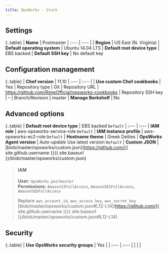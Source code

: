 ```yaml
---
title: OpsWorks - Stack
---
```


## Settings

{:.table}
| **Name** | Postmaster
| :--- | :--- |
| **Region** | US East (N. Virginia)
| **Default operating system** | Ubuntu 14.04 LTS
| **Default root device type** | EBS backed
| **Default SSH key** | No default key

## Configuration management

{:.table}
| **Chef version** | 11.10
| :--- | :--- |
| **Use custom Chef cookbooks** | Yes
| Repository type | Git
| Repository URL | https://github.com/RimeOfficial/opsworks-cookbooks
| Repository SSH key | –
| Branch/Revision | master
| **Manage Berkshelf** | No


## Advanced options

{:.table}
| **Default root device type** | EBS backed `Default`
| :--- | :---
| **IAM role** | aws-opsworks-service-role `Default`
| **IAM instance profile** | aws-opsworks-ec2-role `Default`
| **Hostname theme** | Greek Deities
| **OpsWorks Agent version** | *Auto-update* Use latest version `Default`
| **Custom JSON** | [blob/master/opsworks/custom.json](https://github.com/{{ site.github.username }}{{ site.baseurl }}/blob/master/opsworks/custom.json)

> #### IAM
> **User:** `OpsWorks.postmaster`  
> **Permissions:** `AmazonS3FullAccess`, `AmazonSESFullAccess`, `AmazonSQSFullAccess`
>
> Replace `aws_account_id`, `aws_access_key`, `aws_secret_key`
> [blob/master/opsworks/custom.json#L12-L14](https://github.com/{{ site.github.username }}{{ site.baseurl }}/blob/master/opsworks/custom.json#L12-L14)

## Security

{:.table}
| **Use OpsWorks security groups** | Yes |
| :--- | :--- |
| | |
